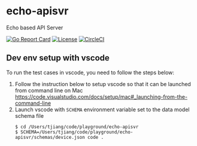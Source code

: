 # echo-apisvr
Echo based API Server 

[![Go Report Card](https://goreportcard.com/badge/github.com/jnpr-tjiang/echo-apisvr)](https://goreportcard.com/report/github.com/jnpr-tjiang/echo-apisvr)
[![License](https://img.shields.io/badge/License-Apache%202.0-blue.svg)](https://opensource.org/licenses/Apache-2.0)
[![CircleCI](https://circleci.com/gh/jnpr-tjiang/echo-apisvr.svg?style=svg)](https://circleci.com/gh/jnpr-tjiang/echo-apisvr)


## Dev env setup with vscode
To run the test cases in vscode, you need to follow the steps below:
1. Follow the instruction below to setup vscode so that it can be launched from command line on Mac
https://code.visualstudio.com/docs/setup/mac#_launching-from-the-command-line
2. Launch vscode with `SCHEMA` environment variable set to the data model schema file
   ```
   $ cd /Users/tjiang/code/playground/echo-apisvr
   $ SCHEMA=/Users/tjiang/code/playground/echo-apisvr/schemas/device.json code .
   ``` 
